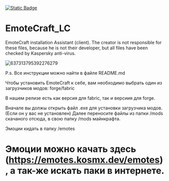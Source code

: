 [![Static Badge](https://img.shields.io/badge/-LITECRAFT-090909?style=for-the-badge&logo=ubuntu&logoColor=27A0D9)](https://www.litecraft.site)

# EmoteCraft_LC
EmoteCraft installation Assistant (client). The creator is not responsible for these files, because he is not their developer, but all files have been checked by Kaspersky anti-virus.

![637313795392276279](https://github.com/Zarlong/EmoteCraft_LC/assets/79041818/b15389b1-43fb-47a1-8f15-d38bf33f1d15)

P.s. Все инструкции можно найти в файле README.md

Чтобы установить EmoteCraft к себе, вам необходимо выбрать один из загрузчиков модов: forge/fabric

В нашем релизе есть как версия для fabric, так и версиия для forge.

Вначале вы должы открыть файл .exe для установки загрузчика модов. (Если он у вас не установлен) Далее переносите файлы из папки /mods скачаного отсюда, в свою папку /mods майнкрафта.

Эмоции кидать в папку /emotes

# Эмоции можно качать здесь (https://emotes.kosmx.dev/emotes), а так-же искать паки в интернете.
